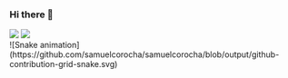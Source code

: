 ### Hi there 👋

<!--
**samuelcorocha/samuelcorocha** is a ✨ _special_ ✨ repository because its `README.md` (this file) appears on your GitHub profile.

Here are some ideas to get you started:

- 🔭 I’m currently working on ...
- 🌱 I’m currently learning ...
- 👯 I’m looking to collaborate on ...
- 🤔 I’m looking for help with ...
- 💬 Ask me about ...
- 📫 How to reach me: ...
- 😄 Pronouns: ...
- ⚡ Fun fact: ...
-->

<div display="flex">
    <img height="150em" src="https://github-readme-stats.vercel.app/api?username=samuelcorocha&count_private=true&show_icons=true&theme=monokai">
    <img height="150em" src="https://github-readme-stats.vercel.app/api/top-langs/?username=samuelcorocha&layout=compact&theme=monokai">
</div>

<div>
    ![Snake animation](https://github.com/samuelcorocha/samuelcorocha/blob/output/github-contribution-grid-snake.svg)
</div>

